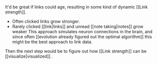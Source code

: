 It'd be great if links could age, resulting in some kind of dynamic [[Link strength]].
- Often clicked links grow stronger.
- Rarely clicked [[link|links]] and unread [[note taking|notes]] grow weaker
This approach simulates neuron connections in the brain, and since often [[evolution already figured out the optimal algorithm]] this might be the best approach to link data.

Then the next step would be to figure out how [[Link strength]] can be [[visualize|visualized]] .
